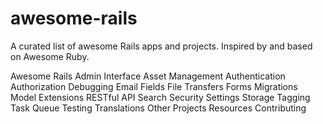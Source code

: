 awesome-rails
=============

A curated list of awesome Rails apps and projects. Inspired by and based on Awesome Ruby.


Awesome Rails
  Admin Interface
  Asset Management
  Authentication
  Authorization
  Debugging
  Email
  Fields
  File Transfers
  Forms
  Migrations
  Model Extensions
  RESTful API
  Search
  Security
  Settings
  Storage
  Tagging
  Task Queue
  Testing
  Translations
  Other
  Projects
  Resources
  Contributing
